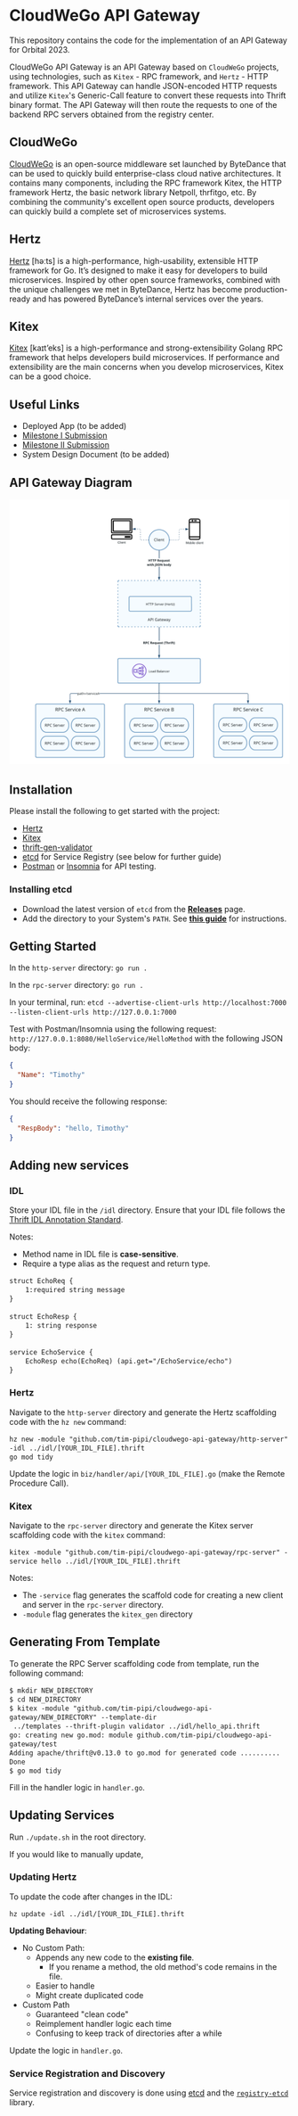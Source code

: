 # CloudWeGo API Gateway

This repository contains the code for the implementation of an API Gateway for Orbital 2023.

CloudWeGo API Gateway is an API Gateway based on `CloudWeGo` projects, using technologies, such as `Kitex` - RPC framework,
and `Hertz` - HTTP framework. This API Gateway can handle JSON-encoded HTTP requests and utilize `Kitex`'s Generic-Call feature 
to convert these requests into Thrift binary format. The API Gateway will then route the requests to one of the backend 
RPC servers obtained from the registry center.

## CloudWeGo
[CloudWeGo](https://www.cloudwego.io/) is an open-source middleware set launched by ByteDance that can be used to
quickly build enterprise-class cloud native architectures. It contains many components,
including the RPC framework Kitex, the HTTP framework Hertz, the basic network library
Netpoll, thrfitgo, etc. By combining the community's excellent open source products,
developers can quickly build a complete set of microservices systems.

## Hertz
[Hertz](https://www.cloudwego.io/docs/hertz/) [həːts] is a high-performance, high-usability, extensible HTTP framework for Go. It’s
designed to make it easy for developers to build microservices.
Inspired by other open source frameworks, combined with the unique challenges we met in
ByteDance, Hertz has become production-ready and has powered ByteDance’s internal
services over the years.

## Kitex
[Kitex](https://www.cloudwego.io/docs/kitex/) [kaɪt’eks] is a high-performance and strong-extensibility Golang RPC framework that
helps developers build microservices. If performance and extensibility are the main concerns
when you develop microservices, Kitex can be a good choice.


## Useful Links

- Deployed App (to be added)
- [Milestone I Submission](https://drive.google.com/drive/u/0/folders/1mm--TjLNb5FZXAquGjFT_0S7Nf_3PMf1)
- [Milestone II Submission](https://drive.google.com/drive/folders/1ZqQKP6_HXSqQ5CiKRAptCXUhe7ADz-Yu?usp=drive_link)
- System Design Document (to be added)

## API Gateway Diagram

![API Gateway Diagram](gateway.png)

## Installation

Please install the following to get started with the project:

- [Hertz](https://www.cloudwego.io/docs/hertz/getting-started/)
- [Kitex](https://www.cloudwego.io/docs/kitex/getting-started/)
- [thrift-gen-validator](https://github.com/cloudwego/thrift-gen-validator)
- [etcd](https://github.com/etcd-io/etcd/releases/) for Service Registry (see below for further guide)
- [Postman](https://www.postman.com/downloads/) or [Insomnia](https://insomnia.rest/download) for API testing.

### Installing etcd

- Download the latest version of `etcd` from the [**Releases**](https://github.com/etcd-io/etcd/releases/) page.
- Add the directory to your System's `PATH`. See [**this guide**](https://www.architectryan.com/2018/03/17/add-to-the-path-on-windows-10/) for instructions.

## Getting Started

In the `http-server` directory: `go run .`

In the `rpc-server` directory: `go run .`

In your terminal, run: `etcd --advertise-client-urls http://localhost:7000 --listen-client-urls http://127.0.0.1:7000`

Test with Postman/Insomnia using the following request: `http://127.0.0.1:8080/HelloService/HelloMethod` with the following JSON body:

```json
{
  "Name": "Timothy"
}
```

You should receive the following response:

```json
{
  "RespBody": "hello, Timothy"
}
```

## Adding new services

### IDL

Store your IDL file in the `/idl` directory.
Ensure that your IDL file follows the [Thrift IDL Annotation Standard](https://www.cloudwego.io/docs/kitex/tutorials/advanced-feature/generic-call/thrift_idl_annotation_standards/).

Notes:

- Method name in IDL file is **case-sensitive**.
- Require a type alias as the request and return type.

```thrift
struct EchoReq {
    1:required string message
}

struct EchoResp {
    1: string response
}

service EchoService {
    EchoResp echo(EchoReq) (api.get="/EchoService/echo")
}
```

### Hertz

Navigate to the `http-server` directory and generate the Hertz scaffolding code with the `hz new` command:

```shell
hz new -module "github.com/tim-pipi/cloudwego-api-gateway/http-server" -idl ../idl/[YOUR_IDL_FILE].thrift
go mod tidy
```

Update the logic in `biz/handler/api/[YOUR_IDL_FILE].go` (make the Remote Procedure Call).

### Kitex

Navigate to the `rpc-server` directory and generate the Kitex server scaffolding code with the `kitex` command:

```shell
kitex -module "github.com/tim-pipi/cloudwego-api-gateway/rpc-server" -service hello ../idl/[YOUR_IDL_FILE].thrift
```

Notes:

- The `-service` flag generates the scaffold code for creating a new client and
  server in the `rpc-server` directory.
- `-module` flag generates the `kitex_gen` directory

## Generating From Template

To generate the RPC Server scaffolding code from template, run the following command:

```shell
$ mkdir NEW_DIRECTORY
$ cd NEW_DIRECTORY
$ kitex -module "github.com/tim-pipi/cloudwego-api-gateway/NEW_DIRECTORY" --template-dir
 ../templates --thrift-plugin validator ../idl/hello_api.thrift
go: creating new go.mod: module github.com/tim-pipi/cloudwego-api-gateway/test
Adding apache/thrift@v0.13.0 to go.mod for generated code .......... Done
$ go mod tidy
```

Fill in the handler logic in `handler.go`.

## Updating Services

Run `./update.sh` in the root directory.

If you would like to manually update,

### Updating Hertz

To update the code after changes in the IDL:

```shell
hz update -idl ../idl/[YOUR_IDL_FILE].thrift
```

**Updating Behaviour**:

- No Custom Path:
  - Appends any new code to the **existing file**.
    - If you rename a method, the old method's code remains in the file.
  - Easier to handle
  - Might create duplicated code
- Custom Path
  - Guaranteed "clean code"
  - Reimplement handler logic each time
  - Confusing to keep track of directories after a while

Update the logic in `handler.go`.

### Service Registration and Discovery

Service registration and discovery is done using [etcd](https://etcd.io/docs/v3.5/)
and the [`registry-etcd`](https://github.com/kitex-contrib/registry-etcd) library.
